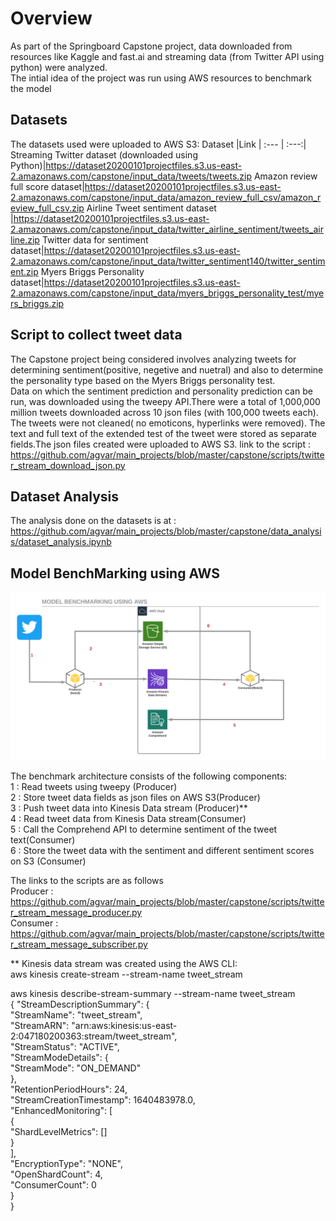# Overview

As part of the Springboard Capstone project, data downloaded from resources like Kaggle and fast.ai and streaming data (from Twitter API using python) were analyzed.  
The intial idea of the project was run using AWS resources to benchmark the model

## Datasets 
The datasets used were uploaded to AWS S3:
Dataset  |Link | 
 :--- | :---:|
Streaming Twitter dataset (downloaded using Python)|https://dataset20200101projectfiles.s3.us-east-2.amazonaws.com/capstone/input_data/tweets/tweets.zip
Amazon review full score dataset|https://dataset20200101projectfiles.s3.us-east-2.amazonaws.com/capstone/input_data/amazon_review_full_csv/amazon_review_full_csv.zip
Airline Tweet sentiment dataset |https://dataset20200101projectfiles.s3.us-east-2.amazonaws.com/capstone/input_data/twitter_airline_sentiment/tweets_airline.zip
Twitter data for sentiment dataset|https://dataset20200101projectfiles.s3.us-east-2.amazonaws.com/capstone/input_data/twitter_sentiment140/twitter_sentiment.zip
Myers Briggs Personality dataset|https://dataset20200101projectfiles.s3.us-east-2.amazonaws.com/capstone/input_data/myers_briggs_personality_test/myers_briggs.zip


## Script to collect tweet data
The Capstone project being considered involves analyzing tweets for determining sentiment(positive, negetive and nuetral) and also to determine the personality type based on the Myers Briggs personality test.  
Data on which the sentiment prediction and personality prediction can be run, was downloaded using the tweepy API.There were a total of 1,000,000 million tweets downloaded across 10 json files (with 100,000 tweets each).
The tweets were not cleaned( no emoticons, hyperlinks were removed). The text and full text of the extended test of the tweet were stored as separate fields.The json files created were uploaded to AWS S3.
link to the script : https://github.com/agvar/main_projects/blob/master/capstone/scripts/twitter_stream_download_json.py

## Dataset Analysis
 The analysis done on the datasets is at : https://github.com/agvar/main_projects/blob/master/capstone/data_analysis/dataset_analysis.ipynb
 
 ## Model BenchMarking using AWS
 ![model benchmarking using AWS](https://github.com/agvar/main_projects/blob/master/capstone/images/capstone_project_baseline_aws.png)
 
The benchmark architecture consists of the following components:  
1 : Read tweets using tweepy (Producer)  
2 : Store tweet data fields as json files on AWS S3(Producer)  
3 : Push tweet data into Kinesis Data stream  (Producer)**  
4 : Read tweet data from  Kinesis Data stream(Consumer)  
5 : Call the Comprehend API to determine sentiment of the tweet text(Consumer)  
6 : Store the tweet data with the sentiment and different sentiment scores on S3 (Consumer)  

The links to the scripts are as follows  
Producer : https://github.com/agvar/main_projects/blob/master/capstone/scripts/twitter_stream_message_producer.py  
Consumer : https://github.com/agvar/main_projects/blob/master/capstone/scripts/twitter_stream_message_subscriber.py  

** Kinesis data stream was created using the AWS CLI:  
aws kinesis create-stream --stream-name tweet_stream  

aws kinesis describe-stream-summary --stream-name tweet_stream  
{
    "StreamDescriptionSummary": {  
        "StreamName": "tweet_stream",  
        "StreamARN": "arn:aws:kinesis:us-east-2:047180200363:stream/tweet_stream",  
        "StreamStatus": "ACTIVE",  
        "StreamModeDetails": {  
            "StreamMode": "ON_DEMAND"  
        },  
        "RetentionPeriodHours": 24,  
        "StreamCreationTimestamp": 1640483978.0,  
        "EnhancedMonitoring": [  
            {  
                "ShardLevelMetrics": []  
            }  
        ],  
        "EncryptionType": "NONE",  
        "OpenShardCount": 4,  
        "ConsumerCount": 0  
    }  
}  
